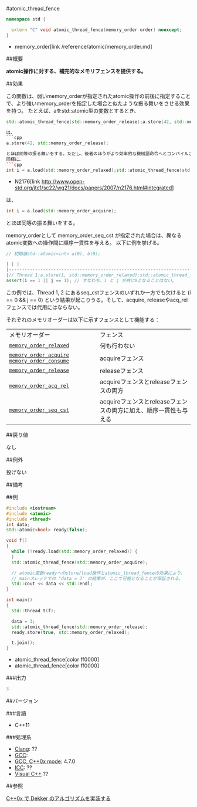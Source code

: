 #atomic_thread_fence
```cpp
namespace std {

  extern "C" void atomic_thread_fence(memory_order order) noexcept;
}
```
* memory_order[link /reference/atomic/memory_order.md]

##概要

<b>atomic操作に対する、補完的なメモリフェンスを提供する。</b>


##効果

この関数は、弱いmemory_orderが指定されたatomic操作の前後に指定することで、より強いmemory_orderを指定した場合と似たような振る舞いをさせる効果を持つ。
たとえば、aをstd::atomic<int>型の変数とするとき、
```cpp
std::atomic_thread_fence(std::memory_order_release);a.store(42, std::memory_order_relaxed);

は、
```cpp
a.store(42, std::memory_order_release);

とほぼ同等の振る舞いをする。ただし、後者のほうがより効率的な機械語命令へとコンパイルされる可能性が高い。より詳しい議論についてはN2176などを参照のこと。
同様に、
```cpp
int i = a.load(std::memory_order_relaxed);std::atomic_thread_fence(std::memory_order_acquire);
```
* N2176[link http://www.open-std.org/jtc1/sc22/wg21/docs/papers/2007/n2176.html#integrated]

は、
```cpp
int i = a.load(std::memory_order_acquire);
```

とほぼ同等の振る舞いをする。

memory_orderとして memory_order_seq_cst が指定された場合は、異なるatomic変数への操作間に順序一貫性を与える。
以下に例を挙げる。
```cpp
// 初期値std::atomic<int> a(0), b(0);

| | |
|--------------------------------------------------------------------------------------------------------------------------------------------------------------------------------------|--------------------------------------------------------------------------------------------------------------------------------------------------|
|// Thread 1:a.store(1, std::memory_order_relaxed);std::atomic_thread_fence(std::memory_order_seq_cst);b.store(1, std::memory_order_relaxed);int i = b.load(std::memory_order_relaxed); | // Thread 2:b.store(0, std::memory_order_relaxed);std::atomic_thread_fence(std::memory_order_seq_cst);int j = a.load(std::memory_order_relaxed); |
assert(i == 1 || j == 1); // すなわち、i と j が共に0となることはない。
```

この例では、Thread 1, 2 にあるseq_cstフェンスのいずれか一方でも欠けると (i == 0 && j == 0) という結果が起こりうる。そして、acquire, releaseやacq_relフェンスでは代用にはならない。

それぞれのメモリオーダーは以下に示すフェンスとして機能する：

| | |
|--------------------------------------------------------------------------------------------------------------------------------------------------------------------------------------------------------------------------------------------|-------------------------------------------------------------------------------------------|
| メモリオーダー | フェンス |
| [`memory_order_relaxed`](/reference/atomic/memory_order.md) | 何も行わない |
| [`memory_order_acquire`](/reference/atomic/memory_order.md) [`memory_order_consume`](/reference/atomic/memory_order.md) | acquireフェンス |
| [`memory_order_release`](/reference/atomic/memory_order.md) | releaseフェンス |
| [`memory_order_acq_rel`](/reference/atomic/memory_order.md) | acquireフェンスとreleaseフェンスの両方 |
| [`memory_order_seq_cst`](/reference/atomic/memory_order.md) | acquireフェンスとreleaseフェンスの両方に加え、順序一貫性も与える |



##戻り値

なし


##例外

投げない


##備考



##例

```cpp
#include <iostream>
#include <atomic>
#include <thread>
int data;
std::atomic<bool> ready(false);

void f()
{
  while (!ready.load(std::memory_order_relaxed)) {
  }
  std::atomic_thread_fence(std::memory_order_acquire);

  // atomic変数readyへのstore/load操作とatomic_thread_fenceの効果により、
  // mainスレッドでの "data = 3" の結果が、ここで可視となることが保証される。
  std::cout << data << std::endl;
}

int main()
{
  std::thread t(f);

  data = 3;
  std::atomic_thread_fence(std::memory_order_release);
  ready.store(true, std::memory_order_relaxed);

  t.join();
}
```
* atomic_thread_fence[color ff0000]
* atomic_thread_fence[color ff0000]

###出力

```cpp
3
```

##バージョン


###言語


- C++11



###処理系

- [Clang](/implementation#clang.md): ??
- [GCC](/implementation#gcc.md): 
- [GCC, C++0x mode](/implementation#gcc.md): 4.7.0
- [ICC](/implementation#icc.md): ??
- [Visual C++](/implementation#visual_cpp.md) ??



##参照

[C++0x で Dekker のアルゴリズムを実装する](http://gameenginejp.blogspot.jp/2010/08/c0x-dekker.html)


